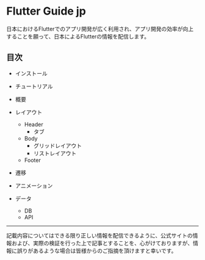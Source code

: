 # Flutter Guide jp

日本におけるFlutterでのアプリ開発が広く利用され、アプリ開発の効率が向上することを願って、日本によるFlutterの情報を配信します。


## 目次

- インストール
- チュートリアル
- 概要

- レイアウト
  - Header
    - タブ
  - Body
    - グリッドレイアウト
    - リストレイアウト
  - Footer

- 遷移

- アニメーション

- データ
  - DB
  - API

---

記載内容についてはできる限り正しい情報を配信できるように、公式サイトの情報および、実際の検証を行った上で記事とすることを、心がけておりますが、情報に誤りがあるような場合は皆様からのご指摘を頂けますと幸いです。